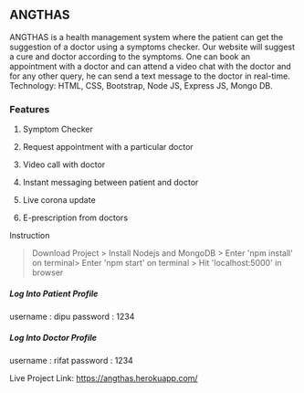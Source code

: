 ## ANGTHAS

ANGTHAS is a health management system where the patient can get the suggestion of a doctor using a symptoms checker. Our website will suggest a cure and doctor according to the symptoms. One can book an appointment with a doctor and can attend a video chat with the doctor and for any other query, he can send a text message to the doctor in real-time.
Technology: HTML, CSS, Bootstrap, Node JS, Express JS, Mongo DB.


### Features

1. Symptom Checker

2. Request appointment with a particular doctor

3. Video call with doctor

4. Instant messaging between patient and doctor

5. Live corona update

6. E-prescription from doctors

Instruction

> Download Project > Install Nodejs and MongoDB > Enter 'npm install' on terminal> Enter 'npm start' on terminal > Hit 'localhost:5000' in browser

##### Log Into Patient Profile
username : dipu
password : 1234


##### Log Into Doctor Profile
username : rifat
password : 1234

Live Project Link: https://angthas.herokuapp.com/
